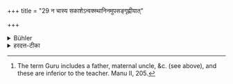 +++
title = "29 न चास्य सकाशेऽन्वक्स्थानिनमुपसङ्गृह्णीयात्"

+++

<details><summary>Bühler</summary>

29. And, if his teacher is near, he shall not embrace (the feet of) another Guru who is inferior (in dignity), [^10] 


[^10]:  The term Guru includes a father, maternal uncle, &c. (see above), and these are inferior to the teacher. Manu II, 205.
</details>

<details><summary>हरदत्त-टीका</summary>

## सूत्रम्
न चास्य सकाशेऽन्वक्स्थानिन उपसङ्ग्रह्णीयात् ॥ २९ ॥  
## टिप्पनी
आचार्यव्यतिरिक्ता गुरवोऽन्वक्स्थानिन इति स्मार्तो व्यवहारः । आचार्यः श्रेष्ठो गुरूणाम् । तमपेक्ष्यान्वक्यानं पदमेषामिति कृत्वा । आचार्यस्य सन्निधौ अन्वक्स्थानिनं नोपसंगृह्णीयात् ॥ १९ ॥
</details>
